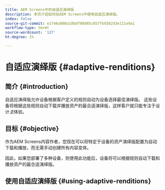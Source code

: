 ```yaml
---
title: AEM Screens中的自适应演绎版
description: 本页介绍如何在AEM Screens中使用自适应演绎版。
index: false
source-git-commit: e1f46a908a10bdf08985c857fb9302d3e111e9a1
workflow-type: tm+mt
source-wordcount: '127'
ht-degree: 1%

---
```


# 自适应演绎版 {#adaptive-renditions}

## 简介 {#introduction}

自适应演绎版允许设备根据客户定义的规则自动为设备选择最佳演绎版。 这些设备将根据这些规则自动下载并播放资产的最合适演绎版，这样客户就只能专注于设计&#x200B;*主*&#x200B;体验。

## 目标 {#objective}

作为AEM Screens内容作者，您现在可以将特定于设备的资产演绎版配置为自动下载和播放，而无需手动创建所有内容变体。

因此，如果您部署了多种设备，则使用此功能后，设备将可以根据规则自动下载和播放资产的最合适演绎版。

## 使用自适应演绎版 {#using-adaptive-renditions}




